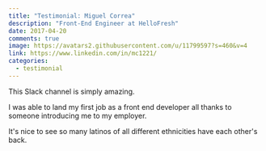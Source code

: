 ```yaml
---
title: "Testimonial: Miguel Correa"
description: "Front-End Engineer at HelloFresh"
date: 2017-04-20
comments: true
image: https://avatars2.githubusercontent.com/u/11799597?s=460&v=4
link: https://www.linkedin.com/in/mc1221/
categories:
  - testimonial
---
```


This Slack channel is simply amazing.

I was able to land my first job as a front end developer all thanks to someone introducing me to my employer.

It's nice to see so many latinos of all different ethnicities have each other's back.

